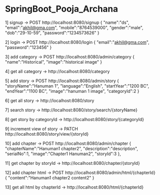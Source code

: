 # SpringBoot_Pooja_Archana

1] signup -> POST http://localhost:8080/signup
{
    "name":"ds",
    "email":"akhil@gma.com",
    "mobile":"8764539000",
    "gender":"male",
    "dob":"29-10-59",
    "password":"1234573626"
}

2] login -> POST http://localhost:8080/login
{
    "email":"akhil@gma.com",
    "password":"123456"
}

3] add category -> POST http://localhost:8080/admin/category
{
    "name":"Historical",
    "image":"historical image"
}

4] get all category -> http://localhost:8080/category

5] add story -> POST http://localhost:8080/admin/story
{
    "storyName":"Hanuman 1",
    "language":"English",
    "startYear":"1200 BC",
    "endYear":"1100 BC",
    "image":"hanuman 1 image",
    "categoryId":2
}

6] get all story -> http://localhost:8080/story

7] search story -> http://localhost:8080/story/search/{storyName}

8] get story by categoryId -> http://localhost:8080/story/{categoryId}

9] increment view of story -> PATCH http://localhost:8080/story/view/{storyId}

10] add chapter -> POST http://localhost:8080/admin/chapter
{
    "chapterName":"Hanuman1 chapter2",
    "description":"description",
    "serialNo":1,
    "image":"Chapter1 Hanuman2",
    "storyId":3
},

11] get chapter by storyId -> http://localhost:8080/chapter/{storyId}

12] add chapter html -> POST http://localhost:8080/admin/html/{chapterId}
{
    "content":"Hanuman1 chapter2 content2"
}

13] get all html by chapterId -> http://localhost:8080/html/{chapterId}
